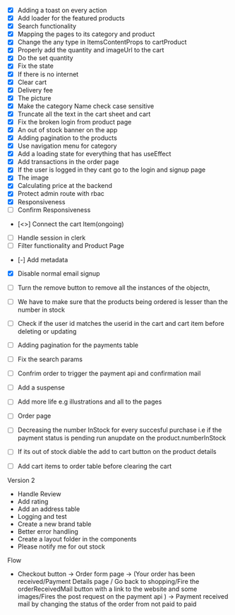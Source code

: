 - [x] Adding a toast on every action
- [X] Add loader for the featured products
- [x] Search functionality
- [x] Mapping the pages to its category and product
- [x] Change the any type in ItemsContentProps to cartProduct
- [x] Properly add the quantity and imageUrl to the cart
- [x] Do the set quantity  
- [x] Fix the state
- [x] If there is no internet
- [x] Clear cart
- [x] Delivery fee
- [x] The picture
- [x] Make the category Name check case sensitive
- [x] Truncate all the text in the cart sheet and cart
- [x] Fix the broken login from product page
- [x] An out of stock banner on the app
- [x] Adding pagination to the products
- [x] Use navigation menu for category
- [x] Add a loading state for everything that has useEffect
- [x] Add transactions in the order page
- [x] If the user is logged in they cant go to the login and signup page
- [x] The image
- [x] Calculating price at the backend
- [x] Protect admin route with rbac
- [x] Responsiveness
- [ ] Confirm Responsiveness
- [<>] Connect the cart Item(ongoing)
- [ ] Handle session in clerk
- [ ] Filter functionality and Product Page
- [-] Add metadata
- [x] Disable normal email signup
- [ ] Turn the remove button to remove all the instances of the objectn, 
- [ ] We have to make sure that the products being ordered is lesser than the number in stock
- [ ] Check if the user id matches the userid in the cart and cart item before deleting or  updating
- [ ] Adding pagination for the payments table
- [ ] Fix the search params
- [ ] Confrim order to trigger the payment api and confirmation mail
- [ ] Add a suspense
- [ ] Add more life e.g illustrations and all to the pages
- [ ] Order page
- [ ] Decreasing the number InStock for every succesful purchase i.e if the payment status is pending run anupdate on the product.numberInStock
- [ ] If its out of stock diable the add to cart button on the product details 
- [ ] Add cart items to order table before clearing the cart


Version 2
- Handle Review
- Add rating
- Add an address table
- Logging and test
- Create a new brand table
- Better error handling
- Create a layout folder in the components
- Please notify me for out stock 


Flow
- Checkout button -> Order form page -> (Your order has been received/Payment Details page / Go back to shopping/Fire the orderReceivedMail button with a link to the website and some images/Fires the post request on the payment api ) -> Payment received mail by changing the status of the order from not paid to paid